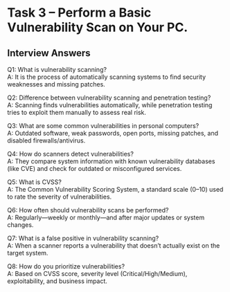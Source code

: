 # Task 3 – Perform a Basic Vulnerability Scan on Your PC.



## Interview Answers

Q1: What is vulnerability scanning?  
A: It is the process of automatically scanning systems to find security weaknesses and missing patches.

Q2: Difference between vulnerability scanning and penetration testing?  
A: Scanning finds vulnerabilities automatically, while penetration testing tries to exploit them manually to assess real risk.

Q3: What are some common vulnerabilities in personal computers?  
A: Outdated software, weak passwords, open ports, missing patches, and disabled firewalls/antivirus.

Q4: How do scanners detect vulnerabilities?  
A: They compare system information with known vulnerability databases (like CVE) and check for outdated or misconfigured services.

Q5: What is CVSS?  
A: The Common Vulnerability Scoring System, a standard scale (0–10) used to rate the severity of vulnerabilities.

Q6: How often should vulnerability scans be performed?  
A: Regularly—weekly or monthly—and after major updates or system changes.

Q7: What is a false positive in vulnerability scanning?  
A: When a scanner reports a vulnerability that doesn’t actually exist on the target system.

Q8: How do you prioritize vulnerabilities?  
A: Based on CVSS score, severity level (Critical/High/Medium), exploitability, and business impact.


